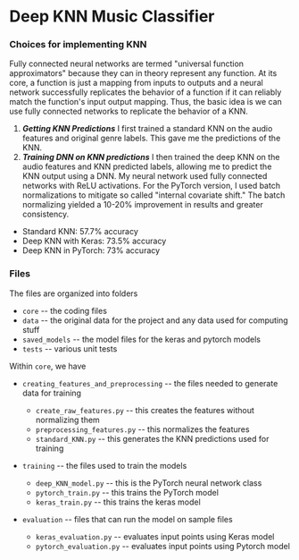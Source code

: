 # Deep KNN Music Classifier 


### Choices for implementing KNN 

Fully connected neural networks are termed "universal function approximators" because they can in theory represent any function. At its core, a function is just a mapping from inputs to outputs and a neural network successfully replicates the behavior of a function if it can reliably match the function's input output mapping. Thus, the basic idea is we can use fully connected networks to replicate the behavior of a KNN. 


1. ***Getting KNN Predictions*** I first trained a standard KNN on the audio features and original genre labels. This gave me the predictions of the KNN. 
2. ***Training DNN on KNN predictions*** I then trained the deep KNN on the audio features and KNN predicted labels, allowing me to predict the KNN output using a DNN. My neural network used fully connected networks with ReLU activations. For the PyTorch version, I used batch normalizations to mitigate so called "internal covariate shift." The batch normalizing yielded a 10-20% improvement in results and greater consistency. 


* Standard KNN: 57.7% accuracy 
* Deep KNN with Keras: 73.5% accuracy 
* Deep KNN in PyTorch: 73% accuracy 


### Files 

The files are organized into folders 
* `core` -- the coding files 
* `data` -- the original data for the project and any data used for computing stuff
* `saved_models` -- the model files for the keras and pytorch models 
* `tests` -- various unit tests 


Within `core`, we have 
* `creating_features_and_preprocessing` -- the files needed to generate data for training 
    * `create_raw_features.py` -- this creates the features without normalizing them 
    * `preprocessing_features.py` -- this normalizes the features 
    * `standard_KNN.py` -- this generates the KNN predictions used for training 
* `training` -- the files used to train the models 
    * `deep_KNN_model.py` -- this is the PyTorch neural network class 
    * `pytorch_train.py` -- this trains the PyTorch model 
    * `keras_train.py` -- this trains the keras model 

* `evaluation` -- files that can run the model on sample files 
    * `keras_evaluation.py` -- evaluates input points using Keras model 
    * `pytorch_evaluation.py` -- evaluates input points using Pytorch model 
